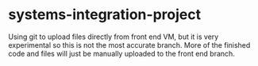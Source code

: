 # systems-integration-project

Using git to upload files directly from front end VM, but it is very experimental so this is not the most accurate branch. More of the finished code and files will just be manually uploaded to the front end branch.
